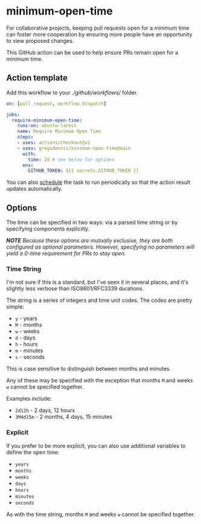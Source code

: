 # minimum-open-time

For collaborative projects, keeping pull requests open for a minimum time can foster more cooperation by ensuring more people have an opportunity to view proposed changes.

This GitHub action can be used to help ensure PRs remain open for a minimum time.

## Action template

Add this workflow to your _./github/workflows/_ folder.

```yaml
on: [pull_request, workflow_dispatch]

jobs:
  require-minimum-open-time:
    runs-on: ubuntu-latest
    name: Require Minimum Open Time
    steps:
    - uses: actions/checkout@v2
    - uses: gregsdennis/minimum-open-time@main
      with:
        time: 2d # see below for options
      env:
        GITHUB_TOKEN: ${{ secrets.GITHUB_TOKEN }}
```

You can also [schedule](https://docs.github.com/en/actions/using-workflows/events-that-trigger-workflows#schedule) the task to run periodically so that the action result updates automatically.

## Options

The time can be specified in two ways: via a parsed time string or by specifying components explicitly.

***NOTE** Because these options are mutually exclusive, they are both configured as optional parameters.  However, specifying no parameters will yield a 0-time requirement for PRs to stay open.*

### Time String

I'm not sure if this is a standard, but I've seen it in several places, and it's slightly less verbose than ISO8601/RFC3339 durations.

The string is a series of integers and time unit codes.  The codes are pretty simple:

- `y` - years
- `M` - months
- `w` - weeks
- `d` - days
- `h` - hours
- `m` - minutes
- `s` - seconds

This is case sensitive to distinguish between months and minutes.

Any of these may be specified with the exception that months `M` and weeks `w` cannot be specified together.

Examples include:

- `2d12h` - 2 days, 12 hours
- `3M4d15m` - 2 months, 4 days, 15 minutes

### Explicit

If you prefer to be more explicit, you can also use additional variables to define the open time:

- `years`
- `months`
- `weeks`
- `days`
- `hours`
- `minutes`
- `seconds`

As with the time string, months `M` and weeks `w` cannot be specified together.
